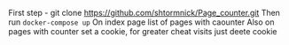 First step - git clone https://github.com/shtormnick/Page_counter.git
Then run `docker-compose up` 
On index page list of pages with caounter 
Also on pages with counter set a cookie, for greater cheat visits just deete cookie

